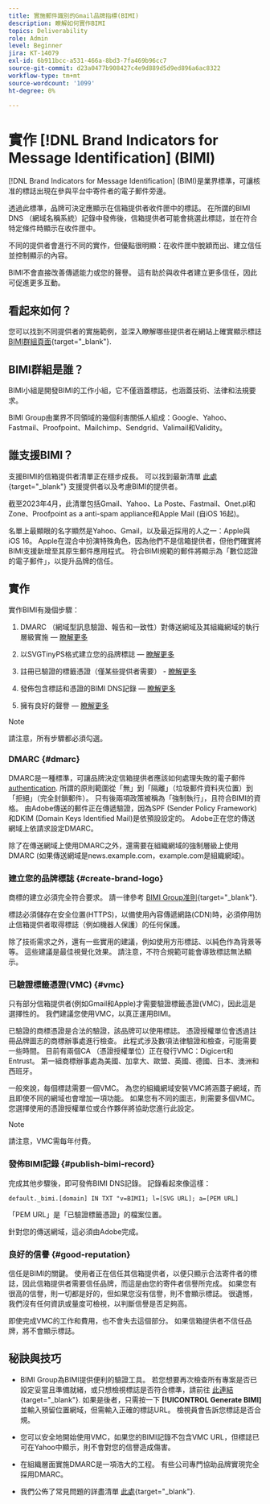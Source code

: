 ```yaml
---
title: 實施郵件識別的Gmail品牌指標(BIMI)
description: 瞭解如何實作BIMI
topics: Deliverability
role: Admin
level: Beginner
jira: KT-14079
exl-id: 6b911bcc-a531-466a-8bd3-7fa469b96cc7
source-git-commit: d23a0477b908427c4e9d889d5d9ed896a6ac8322
workflow-type: tm+mt
source-wordcount: '1099'
ht-degree: 0%

---
```


# 實作 [!DNL Brand Indicators for Message Identification] (BIMI)

[!DNL Brand Indicators for Message Identification] (BIMI)是業界標準，可讓核准的標誌出現在參與平台中寄件者的電子郵件旁邊。

透過此標準，品牌可決定應顯示在信箱提供者收件匣中的標誌。 在所謂的BIMI DNS （網域名稱系統）記錄中發佈後，信箱提供者可能會挑選此標誌，並在符合特定條件時顯示在收件匣中。

不同的提供者會進行不同的實作，但優點很明顯：在收件匣中脫穎而出、建立信任並控制顯示的內容。

BIMI不會直接改善傳遞能力或您的聲譽。 這有助於與收件者建立更多信任，因此可促進更多互動。

## 看起來如何？

您可以找到不同提供者的實施範例，並深入瞭解哪些提供者在網站上確實顯示標誌 [BIMI群組頁面](https://bimigroup.org/where-is-my-bimi-logo-displayed/){target="_blank"}.

## BIMI群組是誰？

BIMI小組是開發BIMI的工作小組，它不僅涵蓋標誌，也涵蓋技術、法律和法規要求。

BIMI Group由業界不同領域的幾個利害關係人組成：Google、Yahoo、Fastmail、Proofpoint、Mailchimp、Sendgrid、Valimail和Validity。

## 誰支援BIMI？

支援BIMI的信箱提供者清單正在穩步成長。 可以找到最新清單 [此處](https://bimigroup.org/bimi-infographic/){target="_blank"} 支援提供者以及考慮BIMI的提供者。

截至2023年4月，此清單包括Gmail、Yahoo、La Poste、Fastmail、Onet.pl和Zone、Proofpoint as a anti-spam appliance和Apple Mail (自iOS 16起)。

名單上最顯眼的名字顯然是Yahoo、Gmail，以及最近採用的人之一：Apple與iOS 16。 Apple在混合中扮演特殊角色，因為他們不是信箱提供者，但他們確實將BIMI支援新增至其原生郵件應用程式。 符合BIMI規範的郵件將顯示為「數位認證的電子郵件」，以提升品牌的信任。

## 實作

實作BIMI有幾個步驟：

1. DMARC （網域型訊息驗證、報告和一致性）對傳送網域及其組織網域的執行層級實施 —  [瞭解更多](#dmarc)

1. 以SVGTinyPS格式建立您的品牌標誌 —  [瞭解更多](#create-brand-logo)

1. 註冊已驗證的標籤憑證（僅某些提供者需要） - [瞭解更多](#vmc)

1. 發佈包含標誌和憑證的BIMI DNS記錄 —  [瞭解更多](#publish-bimi-record)

1. 擁有良好的聲譽 —  [瞭解更多](#good-reputation)

>[!NOTE]
>
>請注意，所有步驟都必須勾選。


### DMARC {#dmarc}

DMARC是一種標準，可讓品牌決定信箱提供者應該如何處理失敗的電子郵件 [authentication](../additional-resources/authentication.md). 所謂的原則範圍從「無」到「隔離」（垃圾郵件資料夾位置）到「拒絕」（完全封鎖郵件）。 只有後兩項政策被稱為「強制執行」，且符合BIMI的資格。 由Adobe傳送的郵件正在傳遞驗證，因為SPF (Sender Policy Framework)和DKIM (Domain Keys Identified Mail)是依預設設定的。 Adobe正在您的傳送網域上依請求設定DMARC。

除了在傳送網域上使用DMARC之外，還需要在組織網域的強制層級上使用DMARC (如果傳送網域是news.example.com，example.com是組織網域)。

### 建立您的品牌標誌 {#create-brand-logo}

商標的建立必須完全符合要求。 請一律參考 [BIMI Group准則](https://bimigroup.org/creating-bimi-svg-logo-files/){target="_blank"}.

標誌必須儲存在安全位置(HTTPS)，以備使用內容傳遞網路(CDN)時，必須停用防止信箱提供者取得標誌（例如機器人保護）的任何保護。

除了技術需求之外，還有一些實用的建議，例如使用方形標誌、以純色作為背景等等。 這些建議是最佳視覺化效果。
請注意，不符合規範可能會導致標誌無法顯示。

### 已驗證標籤憑證(VMC) {#vmc}

只有部分信箱提供者(例如Gmail和Apple)才需要驗證標籤憑證(VMC)，因此這是選擇性的。 我們建議您使用VMC，以真正運用BIMI。

已驗證的商標憑證是合法的驗證，該品牌可以使用標誌。 憑證授權單位會透過註冊品牌圖志的商標辦事處進行檢查。 此程式涉及數項法律驗證和檢查，可能需要一些時間。 目前有兩個CA （憑證授權單位）正在發行VMC：Digicert和Entrust。 第一組商標辦事處為美國、加拿大、歐盟、英國、德國、日本、澳洲和西班牙。

一般來說，每個標誌需要一個VMC。 為您的組織網域安裝VMC將涵蓋子網域，而且即使不同的網域也會增加一項功能。 如果您有不同的圖志，則需要多個VMC。 您選擇使用的憑證授權單位或合作夥伴將協助您進行此設定。

>[!NOTE]
>
>請注意，VMC需每年付費。

### 發佈BIMI記錄 {#publish-bimi-record}

完成其他步驟後，即可發佈BIMI DNS記錄。 記錄看起來像這樣：

```
default._bimi.[domain] IN TXT "v=BIMI1; l=[SVG URL]; a=[PEM URL]
```

「PEM URL」是「已驗證標籤憑證」的檔案位置。

針對您的傳送網域，這必須由Adobe完成。

### 良好的信譽 {#good-reputation}

信任是BIMI的關鍵。 使用者正在信任其信箱提供者，以便只顯示合法寄件者的標誌，因此信箱提供者需要信任品牌，而這是由您的寄件者信譽所完成。 如果您有很高的信譽，則一切都是好的，但如果您沒有信譽，則不會顯示標誌。 很遺憾，我們沒有任何資訊或量度可檢視，以判斷信譽是否足夠高。

即使完成VMC的工作和費用，也不會失去這個部分。 如果信箱提供者不信任品牌，將不會顯示標誌。

## 秘訣與技巧

* BIMI Group為BIMI提供便利的驗證工具。 若您想要再次檢查所有專案是否已設定妥當且準備就緒，或只想檢視標誌是否符合標準，請前往 [此連結](https://bimigroup.org/bimi-generator/){target="_blank"}. 如果是後者，只需按一下 **[!UICONTROL Generate BIMI]** 並輸入預留位置網域，但需輸入正確的標誌URL。 檢視員會告訴您標誌是否合規。

* 您可以安全地開始使用VMC，如果您的BIMI記錄不包含VMC URL，但標誌已可在Yahoo中顯示，則不會對您的信譽造成傷害。

* 在組織層面實施DMARC是一項浩大的工程。 有些公司專門協助品牌實現完全採用DMARC。

* 我們公佈了常見問題的詳盡清單 [此處](https://bimigroup.org/faqs-for-senders-esps/){target="_blank"}.
